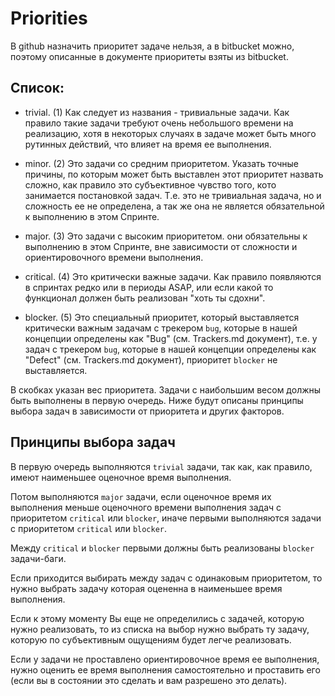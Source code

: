 # Priorities

В github назначить приоритет задаче нельзя, а в bitbucket можно, 
поэтому описанные в документе приоритеты взяты из bitbucket.

## Список:

* trivial. (1) 
Как следует из названия - тривиальные задачи.
Как правило такие задачи требуют очень небольшого времени на реализацию,
хотя в некоторых случаях в задаче может быть много рутинных действий, 
что влияет на время ее выполнения.

* minor. (2) 
Это задачи со средним приоритетом.
Указать точные причины, по которым может быть выставлен этот приоритет назвать сложно,
как правило это субъективное чувство того, кото занимается постановкой задач.
Т.е. это не тривиальная задача, но и сложность ее не определена, 
а так же она не является обязательной к выполнению в этом Спринте.

* major. (3) 
Это задачи с высоким приоритетом.
они обязательны к выполнению в этом Спринте, вне зависимости от сложности
и ориентировочного времени выполнения.

* critical. (4) 
Это критически важные задачи.
Как правило появляются в спринтах редко или в периоды ASAP,
или если какой то функционал должен быть реализован "хоть ты сдохни".

* blocker. (5) 
Это специальный приоритет,
который выставляется критически важным задачам с трекером `bug`,
которые в нашей концепции определены как "Bug" (см. Trackers.md документ),
т.е. у задач с трекером `bug`, которые в нашей концепции определены как "Defect" (см. Trackers.md документ),
приоритет `blocker` не выставляется.

В скобках указан вес приоритета.
Задачи с наибольшим весом должны быть выполнены в первую очередь.
Ниже будут описаны принципы выбора задач в зависимости от приоритета и других факторов.


## Принципы выбора задач

В первую очередь выполняются `trivial` задачи, 
так как, как правило, имеют наименьшее оценочное время выполнения.

Потом выполняются `major` задачи, 
если оценочное время их выполнения меньше оценочного времени выполнения задач с приоритетом `critical` или `blocker`,
иначе первыми выполняются задачи с приоритетом `critical` или `blocker`.

Между `critical` и `blocker` первыми должны быть реализованы `blocker` задачи-баги.

Если приходится выбирать между задач с одинаковым приоритетом,
то нужно выбрать задачу которая оцененна в наименьшее время выполнения.

Если к этому моменту Вы еще не определились с задачей,
которую нужно реализовать,
то из списка на выбор нужно выбрать ту задачу,
которую по субъективным ощущениям будет легче реализовать.

Если у задачи не проставлено ориентировочное время ее выполнения,
нужно оценить ее время выполнения самостоятельно и проставить его 
(если вы в состоянии это сделать и вам разрешено это делать).